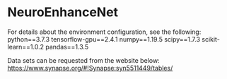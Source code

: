 # NeuroEnhanceNet

For details about the environment configuration, see the following:
python==3.7.3
tensorflow-gpu==2.4.1
numpy==1.19.5
scipy==1.7.3
scikit-learn==1.0.2
pandas==1.3.5


Data sets can be requested from the website below:
https://www.synapse.org/#!Synapse:syn5511449/tables/
